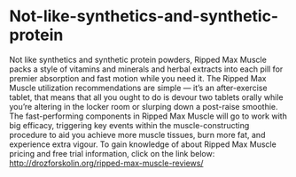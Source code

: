 # Not-like-synthetics-and-synthetic-protein
Not like synthetics and synthetic protein powders, Ripped Max Muscle packs a style of vitamins and minerals and herbal extracts into each pill for premier absorption and fast motion while you need it. The Ripped Max Muscle utilization recommendations are simple — it’s an after-exercise tablet, that means that all you ought to do is devour two tablets orally while you’re altering in the locker room or slurping down a post-raise smoothie. The fast-performing components in Ripped Max Muscle will go to work with big efficacy, triggering key events within the muscle-constructing procedure to aid you achieve more muscle tissues, burn more fat, and experience extra vigour. To gain knowledge of about Ripped Max Muscle pricing and free trial information, click on the link below: http://drozforskolin.org/ripped-max-muscle-reviews/
